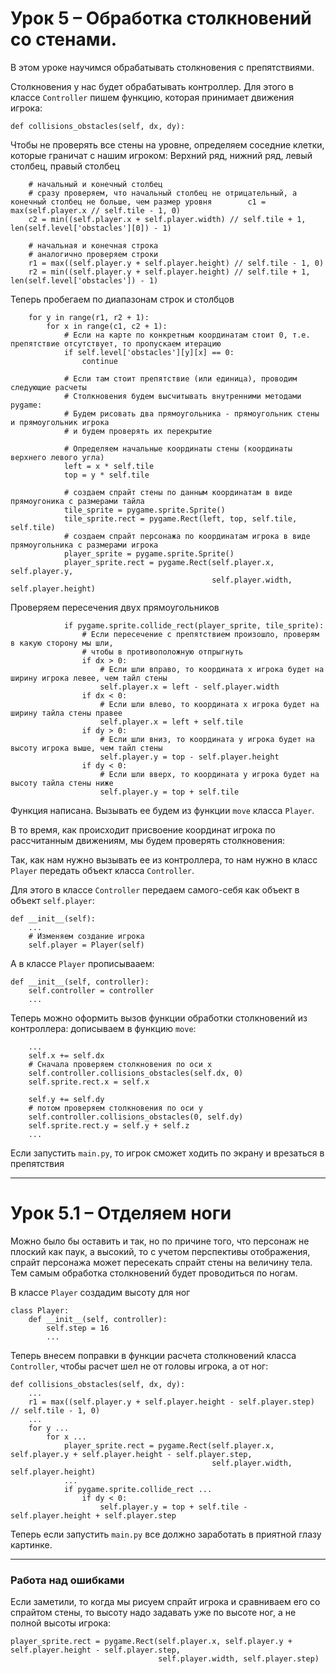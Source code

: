 # Урок 5 – Обработка столкновений со стенами.
В этом уроке научимся обрабатывать столкновения с препятствиями.



Столкновения у нас будет обрабатывать контроллер. Для этого в классе `Controller` пишем функцию, которая принимает движения игрока:

    def collisions_obstacles(self, dx, dy):

Чтобы не проверять все стены на уровне, определяем соседние клетки, которые граничат с нашим игроком:
Верхний ряд, нижний ряд, левый столбец, правый столбец

        # начальный и конечный столбец
        # сразу проверяем, что начальный столбец не отрицательный, а конечный столбец не больше, чем размер уровня        c1 = max(self.player.x // self.tile - 1, 0)
        c2 = min((self.player.x + self.player.width) // self.tile + 1, len(self.level['obstacles'][0]) - 1)
        
        # начальная и конечная строка
        # аналогично проверяем строки
        r1 = max((self.player.y + self.player.height) // self.tile - 1, 0)
        r2 = min((self.player.y + self.player.height) // self.tile + 1, len(self.level['obstacles']) - 1)

Теперь пробегаем по диапазонам строк и столбцов

        for y in range(r1, r2 + 1):
            for x in range(c1, c2 + 1):
                # Если на карте по конкретным координатам стоит 0, т.е. препятствие отсутствует, то пропускаем итерацию
                if self.level['obstacles'][y][x] == 0:
                    continue
                
                # Если там стоит препятствие (или единица), проводим следующие расчеты
                # Столкновения будем высчитывать внутренними методами pygame:
                # Будем рисовать два прямоугольника - прямоугольник стены и прямоугольник игрока
                # и будем проверять их перекрытие
                
                # Определяем начальные координаты стены (координаты верхнего левого угла)
                left = x * self.tile
                top = y * self.tile

                # создаем спрайт стены по данным координатам в виде прямоугоника с размерами тайла
                tile_sprite = pygame.sprite.Sprite()
                tile_sprite.rect = pygame.Rect(left, top, self.tile, self.tile)
                # создаем спрайт персонажа по координатам игрока в виде прямоугольника с размерами игрока
                player_sprite = pygame.sprite.Sprite()
                player_sprite.rect = pygame.Rect(self.player.x, self.player.y,
                                                 self.player.width, self.player.height)
                
Проверяем пересечения двух прямоугольников

                if pygame.sprite.collide_rect(player_sprite, tile_sprite):
                    # Если пересечение с препятствием произошло, проверям в какую сторону мы шли,
                    # чтобы в противоположную отпрыгнуть
                    if dx > 0:
                        # Если шли вправо, то координата x игрока будет на ширину игрока левее, чем тайл стены
                        self.player.x = left - self.player.width
                    if dx < 0:
                        # Если шли влево, то координата x игрока будет на ширину тайла стены правее
                        self.player.x = left + self.tile
                    if dy > 0:
                        # Если шли вниз, то координата y игрока будет на высоту игрока выше, чем тайл стены
                        self.player.y = top - self.player.height
                    if dy < 0:
                        # Если шли вверх, то координата y игрока будет на высоту тайла стены ниже
                        self.player.y = top + self.tile

Функция написана. Вызывать ее будем из функции `move` класса `Player`.

В то время, как происходит присвоение координат игрока по рассчитанным движениям, мы будем проверять столкновения:

Так, как нам нужно вызывать ее из контроллера, то нам нужно в класс `Player` передать объект класса `Controller`.

Для этого в классе `Controller` передаем самого-себя как объект в объект `self.player`:
    
    def __init__(self):
        ...
        # Изменяем создание игрока
        self.player = Player(self)

А в классе `Player` прописывааем:

    def __init__(self, controller):
        self.controller = controller
        ...

Теперь можно оформить вызов функции обработки столкновений из контроллера:
дописываем в функцию `move`:
        
        ...
        self.x += self.dx
        # Сначала проверяем столкновения по оси x
        self.controller.collisions_obstacles(self.dx, 0)
        self.sprite.rect.x = self.x

        self.y += self.dy
        # потом проверяем столкновения по оси y
        self.controller.collisions_obstacles(0, self.dy)
        self.sprite.rect.y = self.y + self.z
        ...

Если запустить `main.py`, то игрок сможет ходить по экрану и врезаться в препятствия

---

# Урок 5.1 – Отделяем ноги
Можно было бы оставить и так, но по причине того, что персонаж не плоский как паук, а высокий, то с учетом перспективы отображения, спрайт персонажа может пересекать спрайт стены на величину тела. Тем самым обработка столкновений будет проводиться по ногам.

В классе `Player` создадим высоту для ног

    class Player:
        def __init__(self, controller):
            self.step = 16
            ...

Теперь внесем поправки в функции расчета столкновений класса `Controller`, чтобы расчет шел не от головы игрока, а от ног:

    def collisions_obstacles(self, dx, dy):
        ...
        r1 = max((self.player.y + self.player.height - self.player.step) // self.tile - 1, 0)
        ...
        for y ...
            for x ...
                player_sprite.rect = pygame.Rect(self.player.x, self.player.y + self.player.height - self.player.step,
                                                 self.player.width, self.player.height)
                ...
                if pygame.sprite.collide_rect ...
                    if dy < 0:
                        self.player.y = top + self.tile - self.player.height + self.player.step

Теперь если запустить `main.py` все должно заработать в приятной глазу картинке.

---

### Работа над ошибками

Если заметили, то когда мы рисуем спрайт игрока и сравниваем его со спрайтом стены, то высоту надо задавать уже по высоте ног, а не полной высоты игрока:

    player_sprite.rect = pygame.Rect(self.player.x, self.player.y + self.player.height - self.player.step,
                                     self.player.width, self.player.step)
                